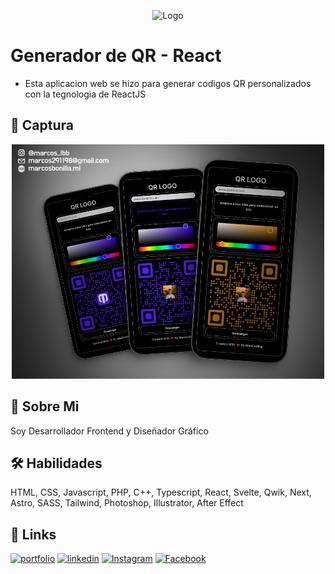 <p align="center">
	<img src="https://i.postimg.cc/rpjf1ZZF/logo-svg.png" alt="Logo" width="500"/>
</p>

# Generador de QR - React

- Esta aplicacion web se hizo para generar codigos QR personalizados con la tegnologia de ReactJS

## 📸 Captura

<p align="center">
	<img src="https://raw.githubusercontent.com/Max29xD/qrgenerator-maxcoding/master/public/shots/273shots_so.png" alt="Generador de QR Screenshot" width="500"/>
</p>

## 🚀 Sobre Mi
Soy Desarrollador Frontend y Diseñador Gráfico


## 🛠 Habilidades
HTML, CSS, Javascript, PHP, C++, Typescript, React, Svelte, Qwik, Next, Astro, SASS, Tailwind, Photoshop, Illustrator, After Effect


## 🔗 Links
[![portfolio](https://img.shields.io/badge/my_web_page-000?style=for-the-badge&logo=ko-fi&logoColor=white)](https://marcosbonilla.ml/) [![linkedin](https://img.shields.io/badge/linkedin-0A66C2?style=for-the-badge&logo=linkedin&logoColor=white)](https://www.linkedin.com/max29xd) [![Instagram](https://img.shields.io/badge/instagram-DE425E?style=for-the-badge&logo=instagram&logoColor=white)](https://instagram.com/marcos_lbb) [![Facebook](https://img.shields.io/badge/facebook-4267B2?style=for-the-badge&logo=facebook&logoColor=white)](https://facebook.com/marcoslbb/)
